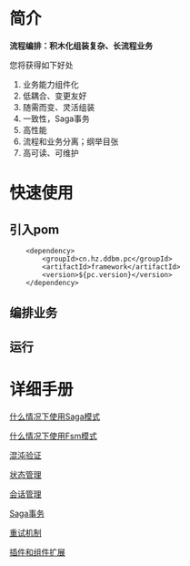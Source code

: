 # 简介

**流程编排：积木化组装复杂、长流程业务**

您将获得如下好处

1. 业务能力组件化
2. 低耦合、变更友好
3. 随需而变、灵活组装
4. 一致性，Saga事务
5. 高性能
6. 流程和业务分离；纲举目张
7. 高可读、可维护

# 快速使用

## 引入pom

        <dependency>
            <groupId>cn.hz.ddbm.pc</groupId>
            <artifactId>framework</artifactId>
            <version>${pc.version}</version>
        </dependency>

## 编排业务

## 运行

# 详细手册

[什么情况下使用Saga模式](doc/saga模式.md)

[什么情况下使用Fsm模式](doc/fsm模式.md)

[混沌验证](doc/混沌验证.md)

[状态管理](doc/状态管理.md)

[会话管理](doc/fsm模式.md)

[Saga事务](doc/Saga事务.md)

[重试机制](doc/重试机制.md)

[插件和组件扩展](doc/插件和组件扩展.md) 
